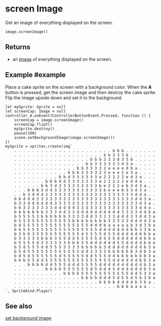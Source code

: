 # screen Image

Get an image of everything displayed on the screen.

```sig
image.screenImage()
```

## Returns

* an [image](/types/image) of everything displayed on the screen.

## Example #example

Place a cake sprite on the screen with a background color. When the **A** button is pressed, get the screen image and then destroy the cake sprite. Flip the image upside down and set it to the background.

```blocks
let mySprite: Sprite = null
let screenCap: Image = null
controller.A.onEvent(ControllerButtonEvent.Pressed, function () {
    screenCap = image.screenImage()
    screenCap.flipY()
    mySprite.destroy()
    pause(100)
    scene.setBackgroundImage(image.screenImage())
})
mySprite = sprites.create(img`
    . . . . . . . . . . . . . . . . . . . . . . b b b . . . . . . .
    . . . . . . . . . . . . . . . . . . . . b b 3 3 3 b . . . . . .
    . . . . . . . . . . . . . . . . . b b b 3 3 3 d 3 3 b . . . . .
    . . . . . . . . . . . . . . . . b b 3 3 3 3 3 3 d 3 a . . . . .
    . . . . . . . . . . . . . . b b 3 3 3 3 2 e e e e d b a . . . .
    . . . . . . . . . . . . b b b 3 3 3 3 2 3 e e e 2 e 3 a . . . .
    . . . . . . . . . . b b d 3 3 3 3 3 3 e 2 2 2 2 2 e d 3 a . . .
    . . . . . . . b b b d d 3 3 3 3 3 3 3 e 2 2 2 2 2 e d d a . . .
    . . . . . . b b 3 d 3 3 3 3 3 3 3 3 3 b e 2 2 2 e b 3 d 3 a . .
    . . . b b b 3 d d 3 3 3 3 3 3 3 3 3 3 3 b e e e b 3 3 d 3 a . .
    . . b 3 d d d 3 3 3 3 3 3 3 3 3 3 3 3 3 3 3 3 3 3 3 3 d d a . .
    b b d d d 3 3 3 3 3 3 3 3 3 3 3 3 3 3 3 3 3 3 3 3 3 3 d d 3 a .
    b 3 3 d d d d d d 3 3 3 3 3 3 3 3 3 3 3 3 3 3 3 3 3 3 3 d 3 a .
    b b 3 3 3 3 3 3 3 d d d d d 3 3 3 3 3 3 3 3 3 3 3 3 3 3 d d a .
    b b b b b b b 3 3 3 d d 3 3 d d d d d d d d d d 3 3 3 3 d d b a
    b 5 5 5 5 3 b b b b b b 3 3 3 3 d d 3 3 3 3 3 d d d 3 3 d d 3 a
    b 5 5 5 5 5 5 5 5 5 5 5 3 b b b b b b b b 3 3 3 3 3 d d d d 3 a
    b d 5 5 5 5 5 5 5 5 5 5 5 5 5 5 5 d d d b a a a a a b 3 d 3 b a
    b b 5 5 5 5 5 5 5 5 5 5 5 5 5 5 5 5 5 d d d d d d d b b 3 3 b a
    b 3 b b 3 5 5 5 5 5 5 5 5 5 5 d 5 5 5 5 d 5 5 d d d d d b b b a
    b 3 3 3 3 3 b b b 3 5 5 d d 5 5 5 5 5 d 5 5 5 d d d d d d b b a
    b 5 5 5 5 d 3 3 3 3 3 3 b b b 3 5 d d d d d d 5 5 d d d d b b a
    b 5 d 5 5 5 d d 5 5 5 3 3 3 3 b b b b b 3 d d d d d d d d b 3 a
    b 5 d 5 5 5 5 5 5 5 5 5 5 5 5 d d 3 3 3 3 b b b b b b 3 d b 3 a
    b d 5 d 5 5 5 5 5 5 d 5 5 5 5 5 d d 5 5 5 d d b b b b b b b 3 a
    b b b 5 5 d d 5 5 5 5 5 5 5 5 5 5 5 5 5 5 5 d d d d d d b b 3 a
    . . . b b b b d d 5 5 5 d d d 5 5 5 5 d d d d d d d d d d b 3 a
    . . . . . . . b b b b 5 5 5 5 5 5 d 5 d d d 5 d d d d d d b 3 a
    . . . . . . . . . . . b b b b 5 5 5 5 5 5 5 5 5 5 5 d d 5 3 3 a
    . . . . . . . . . . . . . . . b b b b d d d 5 d 5 5 d 5 b 3 b a
    . . . . . . . . . . . . . . . . . . . b b b b d d d d b 3 b a .
    . . . . . . . . . . . . . . . . . . . . . . . b b b a a a a . .
`, SpriteKind.Player)
```

## See also

[set background image](/reference/scene/set-background-image)